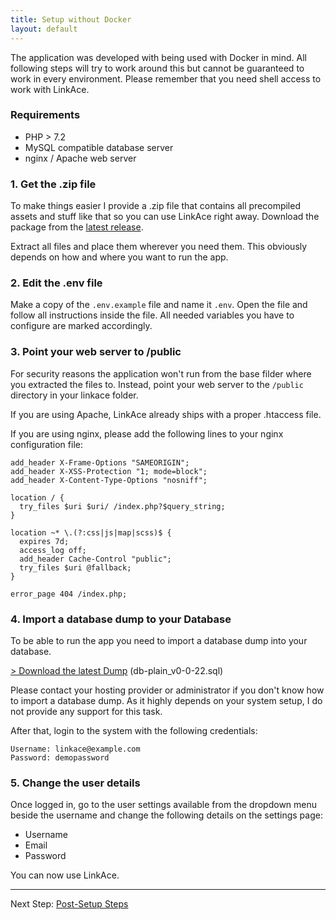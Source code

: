 ```yaml
---
title: Setup without Docker
layout: default
---
```


The application was developed with being used with Docker in mind. All following steps will try to work around this but
cannot be guaranteed to work in every environment. Please remember that you need shell access to work with LinkAce.

### Requirements

* PHP > 7.2
* MySQL compatible database server
* nginx / Apache web server

### 1. Get the .zip file

To make things easier I provide a .zip file that contains all precompiled assets and stuff like that so you can use
LinkAce right away. Download the package from the [latest release](https://github.com/Kovah/LinkAce/releases).

Extract all files and place them wherever you need them. This obviously depends on how and where you want to run the
app.

### 2. Edit the .env file

Make a copy of the `.env.example` file and name it `.env`. Open the file and follow all instructions inside the file. 
All needed variables you have to configure are marked accordingly.

### 3. Point your web server to /public

For security reasons the application won't run from the base filder where you extracted the files to. Instead, point
your web server to the `/public` directory in your linkace folder.

If you are using Apache, LinkAce already ships with a proper .htaccess file.

If you are using nginx, please add the following lines to your nginx configuration file:

```
add_header X-Frame-Options "SAMEORIGIN";
add_header X-XSS-Protection "1; mode=block";
add_header X-Content-Type-Options "nosniff";

location / {
  try_files $uri $uri/ /index.php?$query_string;
}

location ~* \.(?:css|js|map|scss)$ {
  expires 7d;
  access_log off;
  add_header Cache-Control "public";
  try_files $uri @fallback;
}

error_page 404 /index.php;
```

### 4. Import a database dump to your Database

To be able to run the app you need to import a database dump into your database.

[> Download the latest Dump](/docs/v1/setup/db-plain_v0-0-22.sql) (db-plain_v0-0-22.sql)

Please contact your hosting provider or administrator if you don't know how to import a database dump. As it highly
depends on your system setup, I do not provide any support for this task.

After that, login to the system with the following credentials:
```
Username: linkace@example.com
Password: demopassword
```

### 5. Change the user details

Once logged in, go to the user settings available from the dropdown menu beside the username and change the following
details on the settings page:

* Username
* Email
* Password

You can now use LinkAce.

---

Next Step: [Post-Setup Steps](/docs/v1/setup/post-setup)
